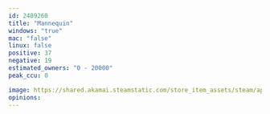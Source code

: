 ```yaml
---
id: 2409260
title: "Mannequin"
windows: "true"
mac: "false"
linux: false
positive: 37
negative: 19
estimated_owners: "0 - 20000"
peak_ccu: 0

image: https://shared.akamai.steamstatic.com/store_item_assets/steam/apps/2409260/header_alt_assets_2.jpg?t=1732801184
opinions:
---
```

